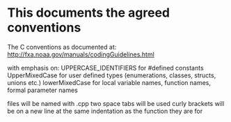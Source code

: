 This documents the agreed conventions
=====================================

The C conventions as documented at:
http://fxa.noaa.gov/manuals/codingGuidelines.html

with emphasis on:
UPPERCASE_IDENTIFIERS for #defined constants
UpperMixedCase for user defined types (enumerations, classes, structs, unions etc.)
lowerMixedCase for local variable names, function names, formal parameter names

files will be named with .cpp
two space tabs will be used
curly brackets will be on a new line at the same indentation as the function they are for
